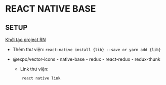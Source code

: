 # REACT NATIVE BASE

## SETUP
[Khởi tạo project RN](https://facebook.github.io/react-native/docs/getting-started)

* Thêm thư viện: 
```react-native install {lib} --save or yarn add {lib}```
 * @expo/vector-icons
        - native-base
        - redux
        - react-redux
        - redux-thunk

    - Link thư viện: 
    ```
        react native link
    ```
